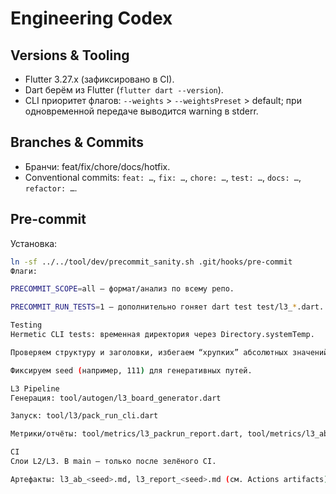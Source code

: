# Engineering Codex

## Versions & Tooling
- Flutter 3.27.x (зафиксировано в CI).
- Dart берём из Flutter (`flutter dart --version`).
- CLI приоритет флагов: `--weights` > `--weightsPreset` > default; при одновременной передаче выводится warning в stderr.

## Branches & Commits
- Бранчи: feat/fix/chore/docs/hotfix.
- Conventional commits: `feat: …`, `fix: …`, `chore: …`, `test: …`, `docs: …`, `refactor: …`.

## Pre-commit
Установка:
```bash
ln -sf ../../tool/dev/precommit_sanity.sh .git/hooks/pre-commit
Флаги:

PRECOMMIT_SCOPE=all — формат/анализ по всему репо.

PRECOMMIT_RUN_TESTS=1 — дополнительно гоняет dart test test/l3_*.dart.

Testing
Hermetic CLI tests: временная директория через Directory.systemTemp.

Проверяем структуру и заголовки, избегаем “хрупких” абсолютных значений.

Фиксируем seed (например, 111) для генеративных путей.

L3 Pipeline
Генерация: tool/autogen/l3_board_generator.dart

Запуск: tool/l3/pack_run_cli.dart

Метрики/отчёты: tool/metrics/l3_packrun_report.dart, tool/metrics/l3_ab_diff.dart

CI
Слои L2/L3. В main — только после зелёного CI.

Артефакты: l3_ab_<seed>.md, l3_report_<seed>.md (см. Actions artifacts).